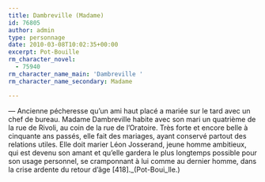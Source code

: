 ```yaml
---
title: Dambreville (Madame)
id: 76805
author: admin
type: personnage
date: 2010-03-08T10:02:35+00:00
excerpt: Pot-Bouille
rm_character_novel:
  - 75940
rm_character_name_main: 'Dambreville '
rm_character_name_secondary: Madame

---
```

— Ancienne pécheresse qu&rsquo;un ami haut placé a mariée sur le tard avec un chef de bureau. Madame Dambreville habite avec son mari un quatrième de la rue de Rivoli, au coin de la rue de l&rsquo;Oratoire. Très forte et encore belle à cinquante ans passés, elle fait des mariages, ayant conservé partout des relations utiles. Elle doit marier Léon Josserand, jeune homme ambitieux, qui est devenu son amant et qu&rsquo;elle gardera le plus longtemps possible pour son usage personnel, se cramponnant à lui comme au dernier homme, dans la crise ardente du retour d&rsquo;âge [418]._(Pot-Boui_lle.)